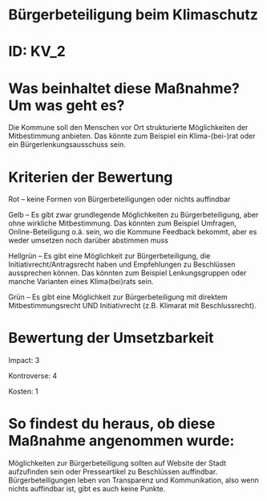 # Bürgerbeteiligung beim Klimaschutz
# ID: KV_2
# Was beinhaltet diese Maßnahme? Um was geht es?

Die Kommune soll den Menschen vor Ort strukturierte Möglichkeiten der Mitbestimmung anbieten. Das könnte zum Beispiel ein Klima-(bei-)rat oder ein Bürgerlenkungsausschuss sein.

# Kriterien der Bewertung

Rot – keine Formen von Bürgerbeteiligungen oder nichts auffindbar  

Gelb –  Es gibt zwar grundlegende Möglichkeiten zu Bürgerbeteiligung, aber ohne wirkliche Mitbestimmung. Das könnten zum Beispiel Umfragen, Online-Beteiligung o.ä. sein, wo die Kommune Feedback bekommt, aber es weder umsetzen noch darüber abstimmen muss    

Hellgrün – Es gibt eine Möglichkeit zur Bürgerbeteiligung, die Initiativrecht/Antragsrecht haben und Empfehlungen zu Beschlüssen aussprechen können. Das könnten zum Beispiel Lenkungsgruppen oder manche Varianten eines Klima(bei)rats sein.    

Grün – Es gibt eine Möglichkeit zur Bürgerbeteiligung mit direktem Mitbestimmungsrecht UND Initiativrecht (z.B. Klimarat mit Beschlussrecht).

# Bewertung der Umsetzbarkeit

Impact: 3

Kontroverse: 4

Kosten: 1

# So findest du heraus, ob diese Maßnahme angenommen wurde:
Möglichkeiten zur Bürgerbeteiligung sollten auf Website der Stadt aufzufinden sein oder Presseartikel zu Beschlüssen auffindbar. Bürgerbeteiligungen leben von Transparenz und Kommunikation, also wenn nichts auffindbar ist, gibt es auch keine Punkte.
